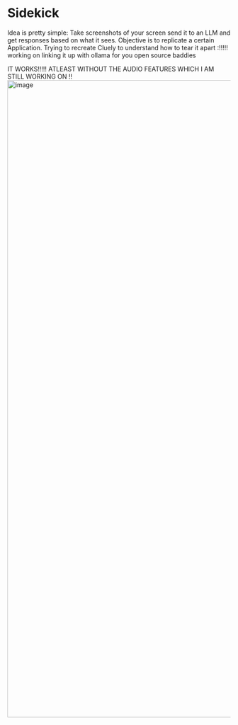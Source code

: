 # Sidekick

Idea is pretty simple: Take screenshots of your screen send it to an LLM and get responses based on what it sees. Objective is to replicate a certain Application. Trying to recreate Cluely to understand how to tear it apart :!!!!!
working on linking it up with ollama for you open source baddies

IT WORKS!!!!! ATLEAST WITHOUT THE AUDIO FEATURES WHICH I AM STILL WORKING ON !!
<img width="1440" alt="image" src="https://github.com/user-attachments/assets/e16b2b25-3b7f-41d8-bed1-d2537d08e2f2" />

